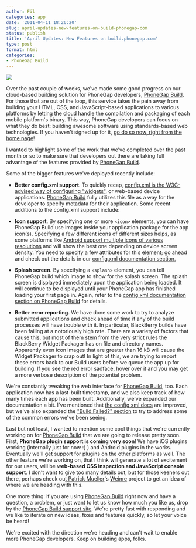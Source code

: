 ```yaml
---
author: Fil
categories: app
date: '2011-04-11 18:26:20'
slug: april-updates-new-features-on-build-phonegap-com
status: publish
title: 'April Updates: New Features on build.phonegap.com'
type: post
format: html
categories:
- PhoneGap Build
---
```


[![](/uploads/2011/04/PhoneGap-Build-Winning.jpg)](/uploads/2011/04/PhoneGap-Build-Winning.jpg)

Over the past couple of weeks, we've made some good progress on our cloud-based building solution for PhoneGap developers, [PhoneGap Build](http://build.phonegap.com). For those that are out of the loop, this service takes the pain away from building your HTML, CSS, and JavaScript-based applications to various platforms by letting the cloud handle the compilation and packaging of each mobile platform's binary. This way, PhoneGap developers can focus on what they do best: building awesome software using standards-based web technologies. If you haven't signed up for it, [go do so now, right from the home page](http://build.phonegap.com)!

I wanted to highlight some of the work that we've completed over the past month or so to make sure that developers out there are taking full advantage of the features provided by [PhoneGap Build](http://build.phonegap.com).

Some of the bigger features we've deployed recently include:

* **Better config.xml support**. To quickly recap, [config.xml is the W3C-advised way of configuring "widgets"](http://www.w3.org/TR/widgets/), or web-based device applications. [PhoneGap Build](http://build.phonegap.com) fully utilizes this file as a way for the developer to specify metadata for their application. Some recent additions to the config.xml support include:

* **Icon support**. By specifying one or more `<icon>` elements, you can have PhoneGap Build use images inside your application package for the app icon(s). Specifying a few different icons of different sizes helps, as some platforms like [Android support multiple icons of various resolutions](http://developer.android.com/guide/topics/resources/providing-resources.html#DensityQualifier) and will show the best one depending on device screen density. You need to specify a few attributes for this element; go ahead and check out the details in our [config.xml documentation section.](https://build.phonegap.com/docs/config-xml)

* **Splash screen**. By specifying a `<splash>` element, you can tell PhoneGap build which image to show for the splash screen. The splash screen is displayed immediately upon the application being loaded. It will continue to be displayed until your PhoneGap app has finished loading your first page in. Again, refer to the [config.xml documentation section on PhoneGap Build](https://build.phonegap.com/docs/config-xml) for details.

* **Better error reporting**. We have done some work to try to analyze submitted applications and check ahead of time if any of the build processes will have trouble with it. In particular, BlackBerry builds have been failing at a notoriously high rate. There are a variety of factors that cause this, but most of them stem from the very strict rules the BlackBerry Widget Packager has on file and directory names. Apparently even icon images that are greater than 16 kB will cause the Widget Packager to crap out! In light of this, we are trying to report these errors back to our Build users before we queue the app up for building. If you see the red error sadface, hover over it and you may get a more verbose description of the potential problem.

We're constantly tweaking the web interface for [PhoneGap Build](http://build.phonegap.com), too. Each application now has a last-built timestamp, and we also keep track of how many times each app has been built. Additionally, we've expanded our documentation a bit. I've mentioned that [the config.xml docs](https://build.phonegap.com/docs/config-xml) are improved, but we've also expanded the ["Build Failed?" section](https://build.phonegap.com/docs/build-failed) to try to address some of the common errors we've been seeing.

Last but not least, I wanted to mention some cool things that we're currently working on for [PhoneGap Build](http://build.phonegap.com) that we are going to release pretty soon. First, **PhoneGap plugin support is coming very soon**! We have iOS plugins working (internally just for now :) ) and Android plugins in the works. Eventually we'll get support for plugins on the other platforms as well. The other feature we're working on, that I think will generate a lot of excitement for our users, will be w**eb-based CSS inspection and JavaScript console support**. I don't want to give too many details out, but for those keeners out there, perhaps check ou[t Patrick Mueller](http://twitter.com/#!/pmuellr)'s [Weinre](https://github.com/pmuellr/weinre) project to get an idea of where we are heading with this.

One more thing: if you are using [PhoneGap Build](http://build.phonegap.com) right now and have a question, a problem, or just want to let us know how much you like us, drop by the [PhoneGap Build support site](http://getsatisfaction.com/nitobi). We're pretty fast with responding and we like to iterate on new ideas, fixes and features quickly, so let your voice be heard!

We're excited with the direction we're heading and can't wait to enable more PhoneGap developers. Keep on building apps, folks.
